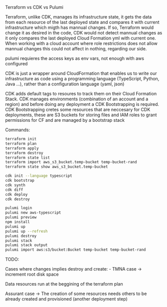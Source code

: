 Terraform vs CDK vs Pulumi

Terraform, unlike CDK, manages its infrastructure state, it gets the data from each resource of the last deployed state and compares it with current infrastructure which migth has mannual changes. If so, Terraform would change it as desired in the code, CDK would not detect mannual changes as it only compares the last deployed Cloud Formation yml with current one. When working with a cloud account where role restrictions does not allow mannual changes this could not affect in nothing, regarding our side.

pulumi requieres the access keys as env vars, not enough with aws configured

CDK is just a wrapper around CloudFormation that enables us to write our infrastructure as code using a programming language (TypeScript, Python, Java ...), rather than a configuration language (yaml, json)

CDK adds default tags to resoures to track them on their Cloud Formation Stack. CDK manages environments (combination of an account and a region) and before doing any deployment a CDK Bootstrapping is required. CDK Bootstrapping cretes some resources that are neccesary for CDK deployments, these are S3 buckets for storing files and IAM roles to grant permissions for CF and are managed by a bootstrap stack


Commands:

```bash
terraform init
terraform plan
terraform apply
terraform destroy
terraform state list
terraform import aws_s3_bucket.temp-bucket temp-bucket-rand
terraform state show aws_s3_bucket.temp-bucket

cdk init --language typescript
cdk bootstrap
cdk synth
cdk diff
cdk deploy
cdk destroy

pulumi login
pulumi new aws-typescript
pulumi preview
npm install
pulumi up
pulumi up --refresh
pulumi destroy
pulumi stack
pulumi stack output
pulumi import aws:s3/bucket:Bucket temp-bucket temp-bucket-rand 
```

TODO:

Cases where changes implies destroy and create:
    - TMNA case -> increment root disk space

Data resources run at the beggining of the terraform plan

Assurant case -> The creation of some resources needs others to be already created and provisioned (another deployment step)